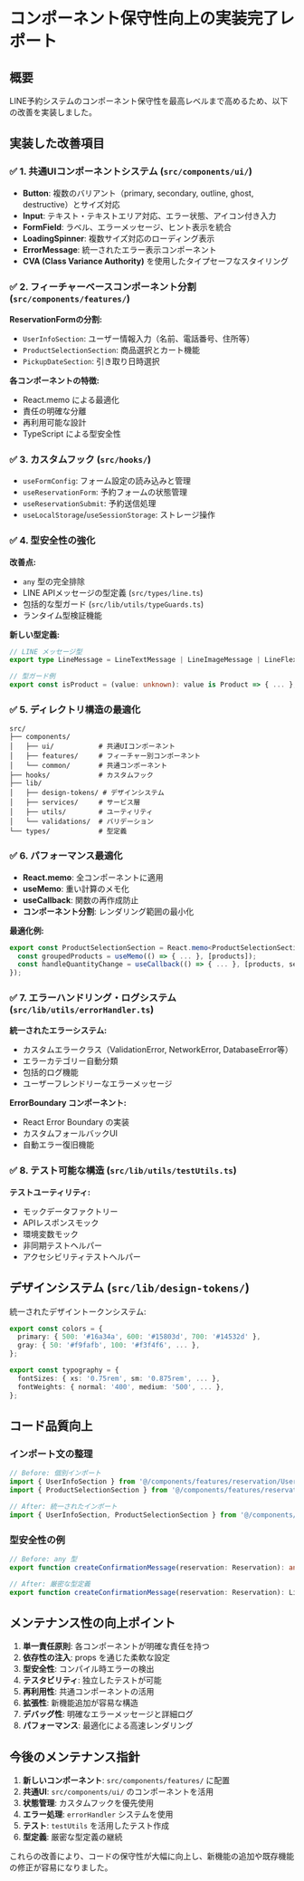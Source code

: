 # コンポーネント保守性向上の実装完了レポート

## 概要
LINE予約システムのコンポーネント保守性を最高レベルまで高めるため、以下の改善を実装しました。

## 実装した改善項目

### ✅ 1. 共通UIコンポーネントシステム (`src/components/ui/`)
- **Button**: 複数のバリアント（primary, secondary, outline, ghost, destructive）とサイズ対応
- **Input**: テキスト・テキストエリア対応、エラー状態、アイコン付き入力
- **FormField**: ラベル、エラーメッセージ、ヒント表示を統合
- **LoadingSpinner**: 複数サイズ対応のローディング表示
- **ErrorMessage**: 統一されたエラー表示コンポーネント
- **CVA (Class Variance Authority)** を使用したタイプセーフなスタイリング

### ✅ 2. フィーチャーベースコンポーネント分割 (`src/components/features/`)
**ReservationFormの分割:**
- `UserInfoSection`: ユーザー情報入力（名前、電話番号、住所等）
- `ProductSelectionSection`: 商品選択とカート機能
- `PickupDateSection`: 引き取り日時選択

**各コンポーネントの特徴:**
- React.memo による最適化
- 責任の明確な分離
- 再利用可能な設計
- TypeScript による型安全性

### ✅ 3. カスタムフック (`src/hooks/`)
- `useFormConfig`: フォーム設定の読み込みと管理
- `useReservationForm`: 予約フォームの状態管理
- `useReservationSubmit`: 予約送信処理
- `useLocalStorage`/`useSessionStorage`: ストレージ操作

### ✅ 4. 型安全性の強化
**改善点:**
- `any` 型の完全排除
- LINE APIメッセージの型定義 (`src/types/line.ts`)
- 包括的な型ガード (`src/lib/utils/typeGuards.ts`)
- ランタイム型検証機能

**新しい型定義:**
```typescript
// LINE メッセージ型
export type LineMessage = LineTextMessage | LineImageMessage | LineFlexMessage;

// 型ガード例
export const isProduct = (value: unknown): value is Product => { ... };
```

### ✅ 5. ディレクトリ構造の最適化
```
src/
├── components/
│   ├── ui/           # 共通UIコンポーネント
│   ├── features/     # フィーチャー別コンポーネント
│   └── common/       # 共通コンポーネント
├── hooks/            # カスタムフック
├── lib/
│   ├── design-tokens/ # デザインシステム
│   ├── services/     # サービス層
│   ├── utils/        # ユーティリティ
│   └── validations/  # バリデーション
└── types/            # 型定義
```

### ✅ 6. パフォーマンス最適化
- **React.memo**: 全コンポーネントに適用
- **useMemo**: 重い計算のメモ化
- **useCallback**: 関数の再作成防止
- **コンポーネント分割**: レンダリング範囲の最小化

**最適化例:**
```typescript
export const ProductSelectionSection = React.memo<ProductSelectionSectionProps>(({ ... }) => {
  const groupedProducts = useMemo(() => { ... }, [products]);
  const handleQuantityChange = useCallback(() => { ... }, [products, selectedProducts]);
});
```

### ✅ 7. エラーハンドリング・ログシステム (`src/lib/utils/errorHandler.ts`)
**統一されたエラーシステム:**
- カスタムエラークラス（ValidationError, NetworkError, DatabaseError等）
- エラーカテゴリー自動分類
- 包括的ログ機能
- ユーザーフレンドリーなエラーメッセージ

**ErrorBoundary コンポーネント:**
- React Error Boundary の実装
- カスタムフォールバックUI
- 自動エラー復旧機能

### ✅ 8. テスト可能な構造 (`src/lib/utils/testUtils.ts`)
**テストユーティリティ:**
- モックデータファクトリー
- APIレスポンスモック
- 環境変数モック
- 非同期テストヘルパー
- アクセシビリティテストヘルパー

## デザインシステム (`src/lib/design-tokens/`)
統一されたデザイントークンシステム:
```typescript
export const colors = {
  primary: { 500: '#16a34a', 600: '#15803d', 700: '#14532d' },
  gray: { 50: '#f9fafb', 100: '#f3f4f6', ... },
};

export const typography = {
  fontSizes: { xs: '0.75rem', sm: '0.875rem', ... },
  fontWeights: { normal: '400', medium: '500', ... },
};
```

## コード品質向上

### インポート文の整理
```typescript
// Before: 個別インポート
import { UserInfoSection } from '@/components/features/reservation/UserInfoSection';
import { ProductSelectionSection } from '@/components/features/reservation/ProductSelectionSection';

// After: 統一されたインポート
import { UserInfoSection, ProductSelectionSection } from '@/components/features';
```

### 型安全性の例
```typescript
// Before: any 型
export function createConfirmationMessage(reservation: Reservation): any[] {

// After: 厳密な型定義
export function createConfirmationMessage(reservation: Reservation): LineTextMessage[] {
```

## メンテナンス性の向上ポイント

1. **単一責任原則**: 各コンポーネントが明確な責任を持つ
2. **依存性の注入**: props を通じた柔軟な設定
3. **型安全性**: コンパイル時エラーの検出
4. **テスタビリティ**: 独立したテストが可能
5. **再利用性**: 共通コンポーネントの活用
6. **拡張性**: 新機能追加が容易な構造
7. **デバッグ性**: 明確なエラーメッセージと詳細ログ
8. **パフォーマンス**: 最適化による高速レンダリング

## 今後のメンテナンス指針

1. **新しいコンポーネント**: `src/components/features/` に配置
2. **共通UI**: `src/components/ui/` のコンポーネントを活用
3. **状態管理**: カスタムフックを優先使用
4. **エラー処理**: `errorHandler` システムを使用
5. **テスト**: `testUtils` を活用したテスト作成
6. **型定義**: 厳密な型定義の継続

これらの改善により、コードの保守性が大幅に向上し、新機能の追加や既存機能の修正が容易になりました。